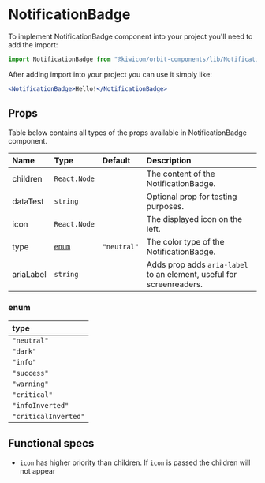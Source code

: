 # NotificationBadge
To implement NotificationBadge component into your project you'll need to add the import:
```jsx
import NotificationBadge from "@kiwicom/orbit-components/lib/NotificationBadge";
```
After adding import into your project you can use it simply like:
```jsx
<NotificationBadge>Hello!</NotificationBadge>
```
## Props
Table below contains all types of the props available in NotificationBadge component.

| Name          | Type                  | Default         | Description                      |
| :------------ | :---------------------| :-------------- | :------------------------------- |
| children      | `React.Node`          |                 | The content of the NotificationBadge.
| dataTest      | `string`              |                 | Optional prop for testing purposes.
| icon          | `React.Node`          |                 | The displayed icon on the left.
| type          | [`enum`](#enum)       | `"neutral"`     | The color type of the NotificationBadge.
| ariaLabel     | `string`              |                 | Adds prop adds `aria-label` to an element, useful for screenreaders.

### enum

| type                  |
| :-------------------- |
| `"neutral"`           |
| `"dark"`              |
| `"info"`              |
| `"success"`           |
| `"warning"`           |
| `"critical"`          |
| `"infoInverted"`      |
| `"criticalInverted"`  |

## Functional specs

* `icon` has higher priority than children. If `icon` is passed the children will not appear 
